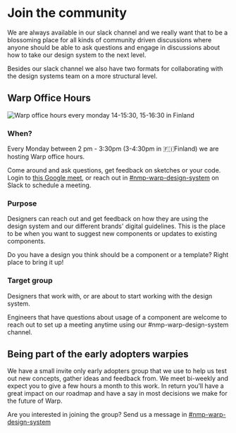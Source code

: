 # Join the community

We are always available in our slack channel and we really want that to be a blossoming place for all kinds of community driven discussions where anyone should be able to ask questions and engage in discussions about how to take our design system to the next level. 

Besides our slack channel we also have two formats for collaborating with the design systems team on a more structural level.


## Warp Office Hours

![Warp office hours every monday 14-15:30, 15-16:30 in Finland](/open-office.png)

### When?

Every Monday between 2 pm - 3:30pm (3-4:30pm in 🇫🇮Finland) we are hosting Warp office hours.

Come around and ask questions, get feedback on sketches or your code.
Login to [this Google meet](http://meet.google.com/qee-nqsf-qeu), or reach out in [#nmp-warp-design-system](https://sch-chat.slack.com/archives/C04P0GYTHPV) on Slack to schedule a meeting.

### Purpose

Designers can reach out and get feedback on how they are using the design system and our different brands' digital guidelines. This is the place to be when you want to suggest new components or updates to existing components.

Do you have a design you think should be a component or a template? Right place to bring it up!

### Target group

Designers that work with, or are about to start working with the design system.

Engineers that have questions about usage of a component are welcome to reach out to set up a meeting anytime using our #nmp-warp-design-system channel.

## Being part of the early adopters warpies

We have a small invite only early adopters group that we use to help us test out new concepts, gather ideas and feedback from. We meet bi-weekly and expect you to give a few hours a month to this work. In return you’ll have a great impact on our roadmap and have a say in most decisions we make for the future of Warp.

Are you interested in joining the group? Send us a message in [#nmp-warp-design-system](https://sch-chat.slack.com/archives/C04P0GYTHPV)